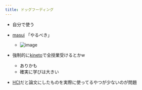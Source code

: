 ```yaml
---
title: ドッグフーディング
---
```


* 自分で使う

* [masui](masui.md) 「やるべき」
  
  * ![image](https://gyazo.com/b99527a5e0c9d8e6e5146fe23780217b/thumb/1000)
* 強制的に[kineto](kineto.md)で全授業受けるとかw
  
  * ありかも
  * 確実に学びは大きい
* [HCI](HCI.md)だと論文にしたものを実際に使ってるやつが少ないのが問題
